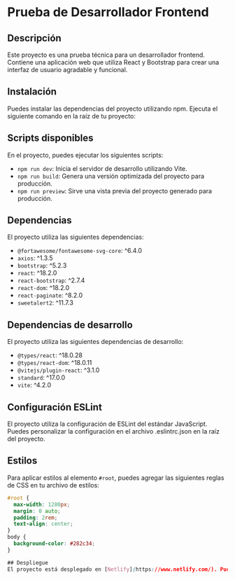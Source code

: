 # Prueba de Desarrollador Frontend

## Descripción
Este proyecto es una prueba técnica para un desarrollador frontend. Contiene una aplicación web que utiliza React y Bootstrap para crear una interfaz de usuario agradable y funcional.

## Instalación
Puedes instalar las dependencias del proyecto utilizando npm. Ejecuta el siguiente comando en la raíz de tu proyecto:



## Scripts disponibles
En el proyecto, puedes ejecutar los siguientes scripts:

- `npm run dev`: Inicia el servidor de desarrollo utilizando Vite.
- `npm run build`: Genera una versión optimizada del proyecto para producción.
- `npm run preview`: Sirve una vista previa del proyecto generado para producción.

## Dependencias
El proyecto utiliza las siguientes dependencias:

- `@fortawesome/fontawesome-svg-core`: ^6.4.0
- `axios`: ^1.3.5
- `bootstrap`: ^5.2.3
- `react`: ^18.2.0
- `react-bootstrap`: ^2.7.4
- `react-dom`: ^18.2.0
- `react-paginate`: ^8.2.0
- `sweetalert2`: ^11.7.3

## Dependencias de desarrollo
El proyecto utiliza las siguientes dependencias de desarrollo:

- `@types/react`: ^18.0.28
- `@types/react-dom`: ^18.0.11
- `@vitejs/plugin-react`: ^3.1.0
- `standard`: ^17.0.0
- `vite`: ^4.2.0

## Configuración ESLint
El proyecto utiliza la configuración de ESLint del estándar JavaScript. Puedes personalizar la configuración en el archivo .eslintrc.json en la raíz del proyecto.

## Estilos
Para aplicar estilos al elemento `#root`, puedes agregar las siguientes reglas de CSS en tu archivo de estilos:

```css
#root {
  max-width: 1280px;
  margin: 0 auto;
  padding: 2rem;
  text-align: center;
}
body {
  background-color: #282c34;
}

## Despliegue
El proyecto está desplegado en [Netlify](https://www.netlify.com/). Puedes acceder a la versión en vivo del proyecto en [este enlace](https://643ef70de47a4f1fd367b692--candid-unicorn-f55af1.netlify.app/).



